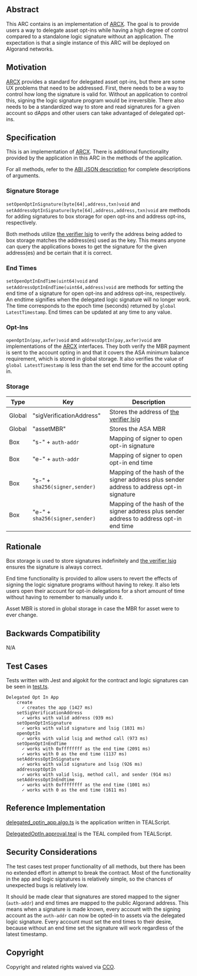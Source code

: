 ## Abstract
This ARC contains is an implementation of [ARCX](https://github.com/algorandfoundation/ARCs/pull/229). The goal is to provide users a way to delegate asset opt-ins while having a high degree of control compared to a standalone logic signature without an application. The expectation is that a single instance of this ARC will be deployed on Algorand networks. 

## Motivation
[ARCX](https://github.com/algorandfoundation/ARCs/pull/229) provides a standard for delegated asset opt-ins, but there are some UX problems that need to be addressed. First, there needs to be a way to control how long the signature is valid for. Without an application to control this, signing the logic signature program would be irreversible. There also needs to be a standardized way to store and read signatures for a given account so dApps and other users can take advantaged of delegated opt-ins.

## Specification
This is an implementation of [ARCX](https://github.com/algorandfoundation/ARCs/pull/229). There is additional functionality provided by the application in this ARC in the methods of the application.

For all methods, refer to the [ABI JSON description](./contracts/artifacts/DelegatedOptIn.abi.json) for complete descriptions of arguments.

### Signature Storage

`setOpenOptInSignature(byte[64],address,txn)void` and `setAddressOptInSignature(byte[64],address,address,txn)void` are methods for adding signatures to box storage for open opt-ins and address opt-ins, respectively.

Both methods utilize [the verifier lsig](./contracts/verifier_lsig.teal) to verify the address being added to box storage matches the address(es) used as the key. This means anyone can query the applications boxes to get the signature for the given address(es) and be certain that it is correct.

### End Times

`setOpenOptInEndTime(uint64)void` and `setAddressOptInEndTime(uint64,address)void` are methods for setting the end time of a signature for open opt-ins and address opt-ins, respectively. An endtime signifies when the delegated logic signature will no longer work. The time corresponds to the epoch time (seconds) returned by `global LatestTimestamp`. End times can be updated at any time to any value.

### Opt-Ins

`openOptIn(pay,axfer)void` and `addressOptIn(pay,axfer)void` are implementations of the [ARCX](https://github.com/algorandfoundation/ARCs/pull/229) interfaces. They both verify the MBR payment is sent to the account opting in and that it covers the ASA minimum balance requirement, which is stored in global storage. It also verifies the value of `global LatestTimestamp` is less than the set end time for the account opting in.

### Storage

| Type | Key | Description |
| ---- | --- | ----------- |
| Global | "sigVerificationAddress" | Stores the address of [the verifier lsig](./contracts/verifier_lsig.teal) |
| Global | "assetMBR" | Stores the ASA MBR |
| Box | "s-" + `auth-addr` | Mapping of signer to open opt-in signature |
| Box |  "e-" + `auth-addr` | Mapping of signer to open opt-in end time |
| Box | "s-" + `sha256(signer,sender)` | Mapping of the hash of the signer address plus sender address to address opt-in signature |
| Box |  "e-" + `sha256(signer,sender)` | Mapping of the hash of the signer address plus sender address to address opt-in end time |

## Rationale
Box storage is used to store signatures indefinitely and [the verifier lsig](./contracts/verifier_lsig.teal) ensures the signature is always correct.

End time functionality is provided to allow users to revert the effects of signing the logic signature programs without having to rekey. It also lets users open their account for opt-in delegations for a short amount of time without having to remember to manually undo it.

Asset MBR is stored in global storage in case the MBR for asset were to ever change.

## Backwards Compatibility
N/A

## Test Cases
Tests written with Jest and algokit for the contract and logic signatures can be seen in [test.ts](./tests/test.ts).

```
Delegated Opt In App
    create
      ✓ creates the app (1427 ms)
    setSigVerificationAddress
      ✓ works with valid address (939 ms)
    setOpenOptInSignature
      ✓ works with valid signature and lsig (1031 ms)
    openOptIn
      ✓ works with valid lsig and method call (973 ms)
    setOpenOptInEndTime
      ✓ works with 0xffffffff as the end time (2091 ms)
      ✓ works with 0 as the end time (1137 ms)
    setAddressOptInSignature
      ✓ works with valid signature and lsig (926 ms)
    addressoptOptIn
      ✓ works with valid lsig, method call, and sender (914 ms)
    setAddressOptInEndtime
      ✓ works with 0xffffffff as the end time (1001 ms)
      ✓ works with 0 as the end time (1611 ms)
```

## Reference Implementation
[delegated_optin_app.algo.ts](./contracts/delegated_optin_app.algo.ts) is the application written in TEALScript.

[DelegatedOptIn.approval.teal](./contracts/artifacts/DelegatedOptIn.approval.teal) is the TEAL compiled from TEALScript.

## Security Considerations

The test cases test proper functionality of all methods, but there has been no extended effort in attempt to break the contract. Most of the functionality in the app and logic signatures is relatively simple, so the chances of unexpected bugs is relatively low.

It should be made clear that signatures are stored mapped to the signer (`auth-addr`) and end times are mapped to the public Algorand address. This means when a signature is made known, every account with the signing account as the `auth-addr` can now be opted-in to assets via the delegated logic signature. Every account must set the end times to their desire, because without an end time set the signature will work regardless of the latest timestamp.

## Copyright
Copyright and related rights waived via <a href="https://creativecommons.org/publicdomain/zero/1.0/">CCO</a>.
